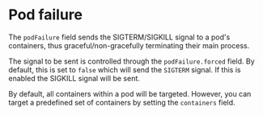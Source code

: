 # Pod failure

The `podFailure` field sends the SIGTERM/SIGKILL signal to a pod's containers, thus graceful/non-gracefully terminating their main process.

The signal to be sent is controlled through the `podFailure.forced` field. By default, this is set to `false` which will send the `SIGTERM` signal. If this is enabled the SIGKILL signal will be sent.

By default, all containers within a pod will be targeted. However, you can target a predefined set of containers by setting the `containers` field.
